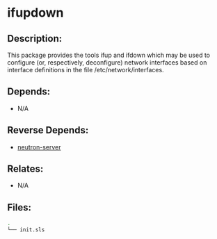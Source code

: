 # ifupdown

## Description:

This package provides the tools ifup and ifdown which may be used to configure (or, respectively, deconfigure) network interfaces based on interface definitions in the file /etc/network/interfaces.

## Depends:

  -  N/A

## Reverse Depends:

  -  [neutron-server](/salt/neutron-server)

## Relates:

  -  N/A

## Files:

```bash
.
└── init.sls
```
